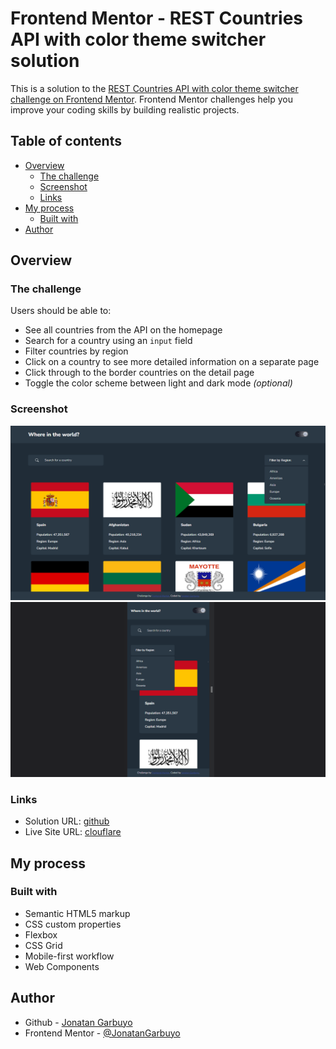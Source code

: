 # Frontend Mentor - REST Countries API with color theme switcher solution


This is a solution to the [REST Countries API with color theme switcher challenge on Frontend Mentor](https://www.frontendmentor.io/challenges/rest-countries-api-with-color-theme-switcher-5cacc469fec04111f7b848ca). Frontend Mentor challenges help you improve your coding skills by building realistic projects.

## Table of contents

- [Overview](#overview)
  - [The challenge](#the-challenge)
  - [Screenshot](#screenshot)
  - [Links](#links)
- [My process](#my-process)
  - [Built with](#built-with)
- [Author](#author)

## Overview

### The challenge

Users should be able to:

- See all countries from the API on the homepage
- Search for a country using an `input` field
- Filter countries by region
- Click on a country to see more detailed information on a separate page
- Click through to the border countries on the detail page
- Toggle the color scheme between light and dark mode _(optional)_

### Screenshot

![screenshot.jpg](./screenshot.png)
![screenshot-mobile.jpg](./screenshot-mobile.png)

### Links

- Solution URL: [github](https://github.com/JonatanGarbuyo/frontendmentor/tree/main/rest-countries-api-with-color-theme-switcher-master)
- Live Site URL: [clouflare](https://rest-countries-api-with-color-theme-switcher.pages.dev/)

## My process

### Built with

- Semantic HTML5 markup
- CSS custom properties
- Flexbox
- CSS Grid
- Mobile-first workflow
- Web Components

## Author

- Github - [Jonatan Garbuyo](https://github.com/JonatanGarbuyo)
- Frontend Mentor - [@JonatanGarbuyo](https://www.frontendmentor.io/profile/JonatanGarbuyo)
